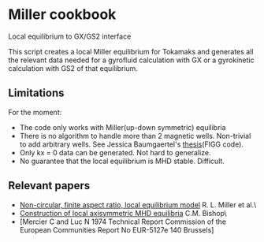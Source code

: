 # Miller cookbook
Local equilibrium to GX/GS2 interface

This script creates a local Miller equilibrium for Tokamaks and generates all the relevant data needed for a gyrofluid calculation with GX or a gyrokinetic calculation with GS2 of that equilibrium.

## Limitations
For the moment:
* The code only works with Miller(up-down symmetric) equilibria
* There is no algorithm to handle more than 2 magnetic wells. Non-trivial to add arbitrary wells. See Jessica Baumgaertel's [thesis](https://dataspace.princeton.edu/handle/88435/dsp010r9673776)(FIGG code).
* Only kx = 0 data can be generated. Not hard to generalize.
* No guarantee that the local equilibrium is MHD stable. Difficult.

## Relevant papers
* [Non-circular, finite aspect ratio, local equilibrium model](https://aip.scitation.org/doi/10.1063/1.872666) R. L. Miller et al.\
* [Construction of local axisymmetric MHD equilibria](https://inis.iaea.org/search/searchsinglerecord.aspx?recordsFor=SingleRecord&RN=17000660) C.M. Bishop\
* [Mercier C and Luc N 1974 Technical Report Commission of the European Communities Report No EUR-5127e 140 Brussels]
